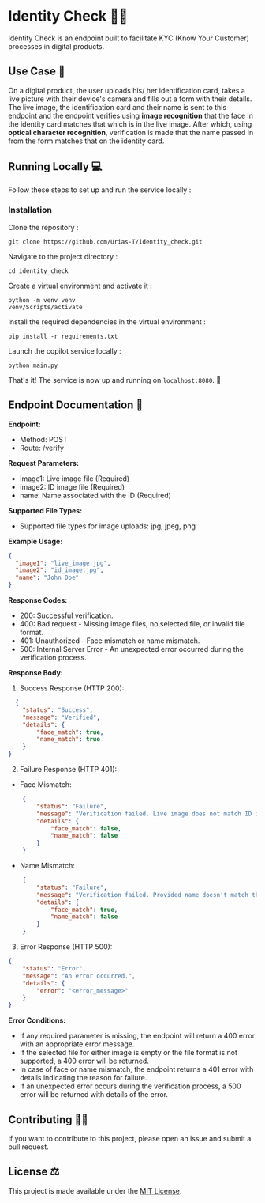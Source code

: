 # Identity Check 🕵🏽

Identity Check is an endpoint built to facilitate KYC (Know Your Customer) processes in digital products. 

## Use Case 📝

On a digital product, the user uploads his/ her identification card, takes a live picture with their device's camera and fills out a form with their details. 
The live image, the identification card and their name is sent to this endpoint and the endpoint verifies using **image recognition** that the face in the identity card matches that
which is in the live image. After which, using **optical character recognition**, verification is made that the name passed in from the form matches that on the identity card. 


## Running Locally 💻

Follow these steps to set up and run the service locally :

### Installation
Clone the repository :

```
git clone https://github.com/Urias-T/identity_check.git
```

Navigate to the project directory :

```
cd identity_check
```

Create a virtual environment and activate it :

```
python -m venv venv
venv/Scripts/activate
```

Install the required dependencies in the virtual environment :

```
pip install -r requirements.txt
```

Launch the copilot service locally :

```
python main.py
```

That's it! The service is now up and running on ```localhost:8080```. 🤗

## Endpoint Documentation 📖

**Endpoint:**

- Method: POST
- Route: /verify

**Request Parameters:**
- image1: Live image file (Required)
- image2: ID image file (Required)
- name: Name associated with the ID (Required)

**Supported File Types:**
- Supported file types for image uploads: jpg, jpeg, png

**Example Usage:**
```json
{
  "image1": "live_image.jpg",
  "image2": "id_image.jpg",
  "name": "John Doe"
}

```

**Response Codes:**
- 200: Successful verification.
- 400: Bad request - Missing image files, no selected file, or invalid file format.
- 401: Unauthorized - Face mismatch or name mismatch.
- 500: Internal Server Error - An unexpected error occurred during the verification process.

**Response Body:**

1. Success Response (HTTP 200):
```json
  {
    "status": "Success",
    "message": "Verified",
    "details": {
        "face_match": true,
        "name_match": true
    }
}
```

2. Failure Response (HTTP 401):
- Face Mismatch:
```json
    {
        "status": "Failure",
        "message": "Verification failed. Live image does not match ID image.",
        "details": {
            "face_match": false,
            "name_match": false
        }
    }
```

- Name Mismatch:

```json
    {
        "status": "Failure",
        "message": "Verification failed. Provided name doesn't match that on ID.",
        "details": {
            "face_match": true,
            "name_match": false
        }
    }
```

3. Error Response (HTTP 500):
```json
{
    "status": "Error",
    "message": "An error occurred.",
    "details": {
        "error": "<error_message>"
    }
}
```

**Error Conditions:**
- If any required parameter is missing, the endpoint will return a 400 error with an appropriate error message.
- If the selected file for either image is empty or the file format is not supported, a 400 error will be returned.
- In case of face or name mismatch, the endpoint returns a 401 error with details indicating the reason for failure.
- If an unexpected error occurs during the verification process, a 500 error will be returned with details of the error.

## Contributing 🙌🏽
If you want to contribute to this project, please open an issue and submit a pull request.


## License ⚖️
This project is made available under the [MIT License](https://github.com/Urias-T/identity_check/blob/main/LICENSE). 
